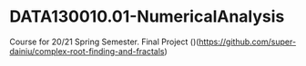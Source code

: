 # DATA130010.01-NumericalAnalysis
Course for 20/21 Spring Semester. Final Project (<here>)(https://github.com/super-dainiu/complex-root-finding-and-fractals)
